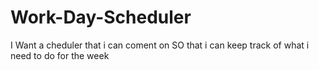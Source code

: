 # Work-Day-Scheduler
I Want a cheduler that i can coment on 
SO that i can keep track of what i need to do for the week
